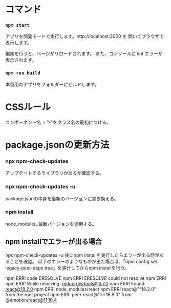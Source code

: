 # コマンド
### `npm start`

アプリを開発モードで実行します。http://localhost:3000
を 開いてブラウザで表示します。

編集を行うと、ページがリロードされます。
また、コンソールに lint エラーが表示されます。

### `npm run build`

本番用のアプリをフォルダーにビルドします。

# CSSルール
コンポーネント名 + "-"をクラス名の最初につける。

# package.jsonの更新方法

### npx npm-check-updates
アップデートするライブラリがあるか確認する。

### npx npm-check-updates -u
package.jsonの中身を最新のバージョンに書き換える。

### npm install
node_moduleに最新バージョンを適用する。
## npm installでエラーが出る場合
npx npm-check-updates -u 後にnpm installを実行したらエラーが出る時があることを確認。
以下のエラーのようなものが出た場合は、「npm config set legacy-peer-deps true」を実行してからnpm installを行う。

npm ERR! code ERESOLVE
npm ERR! ERESOLVE could not resolve
npm ERR!
npm ERR! While resolving: redux-devtools@3.7.0
npm ERR! Found: react@18.2.0
npm ERR! node_modules/react
npm ERR!   react@"^18.2.0" from the root project
npm ERR!   peer react@">=16.8.0" from @emotion/react@11.10.4